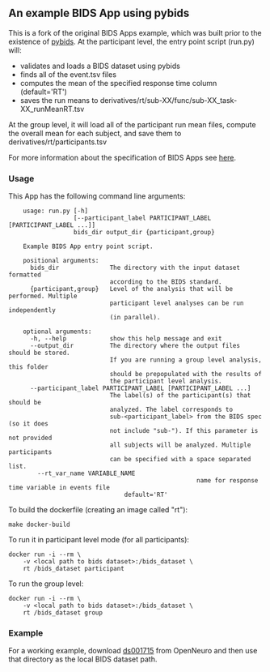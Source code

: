 ## An example BIDS App using pybids

This is a fork of the original BIDS Apps example, which was built prior to the existence of [pybids](https://github.com/bids-standard/pybids). At the participant level, the entry point script (run.py) will:

- validates and loads a BIDS dataset using pybids
- finds all of the event.tsv files
- computes the mean of the specified response time column (default='RT')
- saves the run means to derivatives/rt/sub-XX/func/sub-XX_task-XX_runMeanRT.tsv

At the group level, it will load all of the participant run mean files, compute the overall mean for each subject, and save them to derivatives/rt/participants.tsv

For more information about the specification of BIDS Apps see [here](https://docs.google.com/document/d/1E1Wi5ONvOVVnGhj21S1bmJJ4kyHFT7tkxnV3C23sjIE/edit#).


### Usage
This App has the following command line arguments:

		usage: run.py [-h]
		              [--participant_label PARTICIPANT_LABEL [PARTICIPANT_LABEL ...]]
		              bids_dir output_dir {participant,group}

		Example BIDS App entry point script.

		positional arguments:
		  bids_dir              The directory with the input dataset formatted
		                        according to the BIDS standard.
		  {participant,group}   Level of the analysis that will be performed. Multiple
		                        participant level analyses can be run independently
		                        (in parallel).

		optional arguments:
		  -h, --help            show this help message and exit
		  --output_dir          The directory where the output files should be stored.
		                        If you are running a group level analysis, this folder
		                        should be prepopulated with the results of
		                        the participant level analysis.
		  --participant_label PARTICIPANT_LABEL [PARTICIPANT_LABEL ...]
		                        The label(s) of the participant(s) that should be
		                        analyzed. The label corresponds to
		                        sub-<participant_label> from the BIDS spec (so it does
		                        not include "sub-"). If this parameter is not provided
		                        all subjects will be analyzed. Multiple participants
		                        can be specified with a space separated list.
			--rt_var_name VARIABLE_NAME
														name for response time variable in events file
                    				default='RT'

To build the dockerfile (creating an image called "rt"):

	make docker-build

To run it in participant level mode (for all participants):

    docker run -i --rm \
		-v <local path to bids dataset>:/bids_dataset \
		rt /bids_dataset participant

To run the group level:

   	docker run -i --rm \
		-v <local path to bids dataset>:/bids_dataset \
		rt /bids_dataset group

### Example

For a working example, download [ds001715](https://openneuro.org/datasets/ds001715/versions/1.0.0) from OpenNeuro and then use that directory as the local BIDS dataset path.

